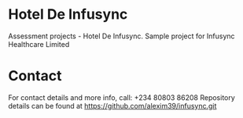 # Hotel De Infusync

Assessment projects - Hotel De Infusync.
Sample project for Infusync Healthcare Limited

# Contact

For contact details and more info, call: +234 80803 86208
Repository details can be found at https://github.com/alexim39/infusync.git